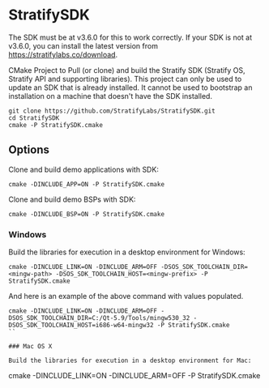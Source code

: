 # StratifySDK

The SDK must be at v3.6.0 for this to work correctly. If your
SDK is not at v3.6.0, you can install the latest version
from https://stratifylabs.co/download.

CMake Project to Pull (or clone) and build the Stratify SDK (Stratify OS, Stratify API and supporting libraries). This project can only be used
to update an SDK that is already installed. It cannot be used
to bootstrap an installation on a machine that doesn't have the SDK installed.

```
git clone https://github.com/StratifyLabs/StratifySDK.git
cd StratifySDK
cmake -P StratifySDK.cmake
```

## Options

Clone and build demo applications with SDK:

```
cmake -DINCLUDE_APP=ON -P StratifySDK.cmake
```

Clone and build demo BSPs with SDK:

```
cmake -DINCLUDE_BSP=ON -P StratifySDK.cmake
```

### Windows

Build the libraries for execution in a desktop environment for Windows:

```
cmake -DINCLUDE_LINK=ON -DINCLUDE_ARM=OFF -DSOS_SDK_TOOLCHAIN_DIR=<mingw-path> -DSOS_SDK_TOOLCHAIN_HOST=<mingw-prefix> -P StratifySDK.cmake
```

And here is an example of the above command with values populated.

```
cmake -DINCLUDE_LINK=ON -DINCLUDE_ARM=OFF -DSOS_SDK_TOOLCHAIN_DIR=C:/Qt-5.9/Tools/mingw530_32 -DSOS_SDK_TOOLCHAIN_HOST=i686-w64-mingw32 -P StratifySDK.cmake
``

### Mac OS X

Build the libraries for execution in a desktop environment for Mac:

```
cmake -DINCLUDE_LINK=ON -DINCLUDE_ARM=OFF -P StratifySDK.cmake
```
